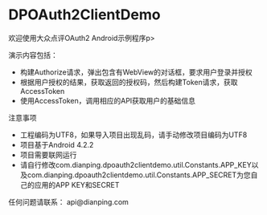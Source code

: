 DPOAuth2ClientDemo
=============================

<p>欢迎使用大众点评OAuth2 Android示例程序p>

<p>演示内容包括：</p>
<ul>
	<li>构建Authorize请求，弹出包含有WebView的对话框，要求用户登录并授权</li>
	<li>根据用户授权的结果，获取返回的授权码，然后构建Token请求，获取AccessToken</li>
	<li>使用AccessToken，调用相应的API获取用户的基础信息</li>
</ul>

<p>注意事项<p>
<ul>
	<li>工程编码为UTF8，如果导入项目出现乱码，请手动修改项目编码为UTF8</li>
	<li>项目基于Android 4.2.2</li>
	<li>项目需要联网运行</li>
	<li>请自行修改com.dianping.dpoauth2clientdemo.util.Constants.APP_KEY以及com.dianping.dpoauth2clientdemo.util.Constants.APP_SECRET为您自己的应用的APP KEY和SECRET</li>
</ul>

<p>任何问题请联系： api@dianping.com</p>



